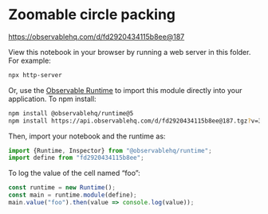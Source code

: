 # Zoomable circle packing

https://observablehq.com/d/fd2920434115b8ee@187

View this notebook in your browser by running a web server in this folder. For
example:

~~~sh
npx http-server
~~~

Or, use the [Observable Runtime](https://github.com/observablehq/runtime) to
import this module directly into your application. To npm install:

~~~sh
npm install @observablehq/runtime@5
npm install https://api.observablehq.com/d/fd2920434115b8ee@187.tgz?v=3
~~~

Then, import your notebook and the runtime as:

~~~js
import {Runtime, Inspector} from "@observablehq/runtime";
import define from "fd2920434115b8ee";
~~~

To log the value of the cell named “foo”:

~~~js
const runtime = new Runtime();
const main = runtime.module(define);
main.value("foo").then(value => console.log(value));
~~~
